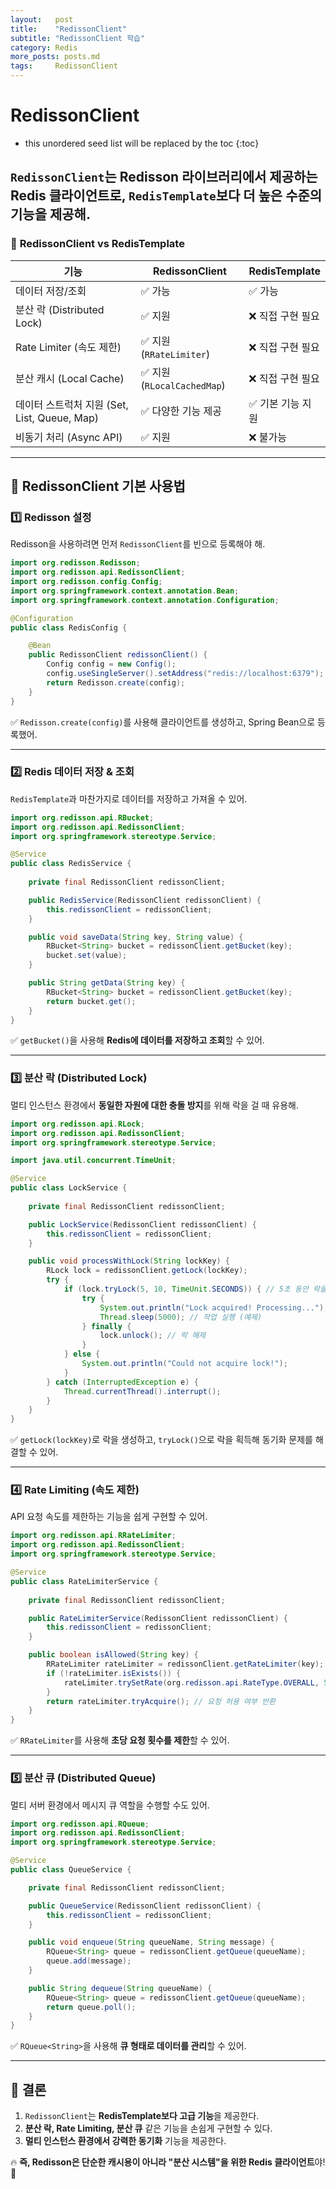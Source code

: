 ```yaml
---
layout:   post
title:    "RedissonClient"
subtitle: "RedissonClient 학습"
category: Redis
more_posts: posts.md
tags:     RedissonClient
---
```


# RedissonClient

<!--more-->
<!-- Table of contents -->
* this unordered seed list will be replaced by the toc
  {:toc}

## `RedissonClient`는 **Redisson 라이브러리**에서 제공하는 Redis 클라이언트로, `RedisTemplate`보다 더 높은 수준의 기능을 제공해.

### 📌 **RedissonClient vs RedisTemplate**

| 기능 | RedissonClient | RedisTemplate |
|------|--------------|--------------|
| 데이터 저장/조회 | ✅ 가능 | ✅ 가능 |
| 분산 락 (Distributed Lock) | ✅ 지원 | ❌ 직접 구현 필요 |
| Rate Limiter (속도 제한) | ✅ 지원 (`RRateLimiter`) | ❌ 직접 구현 필요 |
| 분산 캐시 (Local Cache) | ✅ 지원 (`RLocalCachedMap`) | ❌ 직접 구현 필요 |
| 데이터 스트럭처 지원 (Set, List, Queue, Map) | ✅ 다양한 기능 제공 | ✅ 기본 기능 지원 |
| 비동기 처리 (Async API) | ✅ 지원 | ❌ 불가능 |

---
## **🔹 RedissonClient 기본 사용법**
### 1️⃣ **Redisson 설정**
Redisson을 사용하려면 먼저 `RedissonClient`를 빈으로 등록해야 해.

```java
import org.redisson.Redisson;
import org.redisson.api.RedissonClient;
import org.redisson.config.Config;
import org.springframework.context.annotation.Bean;
import org.springframework.context.annotation.Configuration;

@Configuration
public class RedisConfig {

    @Bean
    public RedissonClient redissonClient() {
        Config config = new Config();
        config.useSingleServer().setAddress("redis://localhost:6379"); // Redis 주소 설정
        return Redisson.create(config);
    }
}
```
✅ `Redisson.create(config)`를 사용해 클라이언트를 생성하고, Spring Bean으로 등록했어.

---

### 2️⃣ **Redis 데이터 저장 & 조회**
`RedisTemplate`과 마찬가지로 데이터를 저장하고 가져올 수 있어.

```java
import org.redisson.api.RBucket;
import org.redisson.api.RedissonClient;
import org.springframework.stereotype.Service;

@Service
public class RedisService {
    
    private final RedissonClient redissonClient;

    public RedisService(RedissonClient redissonClient) {
        this.redissonClient = redissonClient;
    }

    public void saveData(String key, String value) {
        RBucket<String> bucket = redissonClient.getBucket(key);
        bucket.set(value);
    }

    public String getData(String key) {
        RBucket<String> bucket = redissonClient.getBucket(key);
        return bucket.get();
    }
}
```
✅ `getBucket()`을 사용해 **Redis에 데이터를 저장하고 조회**할 수 있어.

---

### 3️⃣ **분산 락 (Distributed Lock)**
멀티 인스턴스 환경에서 **동일한 자원에 대한 충돌 방지**를 위해 락을 걸 때 유용해.

```java
import org.redisson.api.RLock;
import org.redisson.api.RedissonClient;
import org.springframework.stereotype.Service;

import java.util.concurrent.TimeUnit;

@Service
public class LockService {
    
    private final RedissonClient redissonClient;

    public LockService(RedissonClient redissonClient) {
        this.redissonClient = redissonClient;
    }

    public void processWithLock(String lockKey) {
        RLock lock = redissonClient.getLock(lockKey);
        try {
            if (lock.tryLock(5, 10, TimeUnit.SECONDS)) { // 5초 동안 락을 기다리고, 10초 유지
                try {
                    System.out.println("Lock acquired! Processing...");
                    Thread.sleep(5000); // 작업 실행 (예제)
                } finally {
                    lock.unlock(); // 락 해제
                }
            } else {
                System.out.println("Could not acquire lock!");
            }
        } catch (InterruptedException e) {
            Thread.currentThread().interrupt();
        }
    }
}
```
✅ `getLock(lockKey)`로 락을 생성하고, `tryLock()`으로 락을 획득해 동기화 문제를 해결할 수 있어.

---

### 4️⃣ **Rate Limiting (속도 제한)**
API 요청 속도를 제한하는 기능을 쉽게 구현할 수 있어.

```java
import org.redisson.api.RRateLimiter;
import org.redisson.api.RedissonClient;
import org.springframework.stereotype.Service;

@Service
public class RateLimiterService {
    
    private final RedissonClient redissonClient;

    public RateLimiterService(RedissonClient redissonClient) {
        this.redissonClient = redissonClient;
    }

    public boolean isAllowed(String key) {
        RRateLimiter rateLimiter = redissonClient.getRateLimiter(key);
        if (!rateLimiter.isExists()) {
            rateLimiter.trySetRate(org.redisson.api.RateType.OVERALL, 5, 1, TimeUnit.SECONDS);
        }
        return rateLimiter.tryAcquire(); // 요청 허용 여부 반환
    }
}
```
✅ `RRateLimiter`를 사용해 **초당 요청 횟수를 제한**할 수 있어.

---

### 5️⃣ **분산 큐 (Distributed Queue)**
멀티 서버 환경에서 메시지 큐 역할을 수행할 수도 있어.

```java
import org.redisson.api.RQueue;
import org.redisson.api.RedissonClient;
import org.springframework.stereotype.Service;

@Service
public class QueueService {

    private final RedissonClient redissonClient;

    public QueueService(RedissonClient redissonClient) {
        this.redissonClient = redissonClient;
    }

    public void enqueue(String queueName, String message) {
        RQueue<String> queue = redissonClient.getQueue(queueName);
        queue.add(message);
    }

    public String dequeue(String queueName) {
        RQueue<String> queue = redissonClient.getQueue(queueName);
        return queue.poll();
    }
}
```
✅ `RQueue<String>`을 사용해 **큐 형태로 데이터를 관리**할 수 있어.

---

## **🚀 결론**
1. `RedissonClient`는 **RedisTemplate보다 고급 기능**을 제공한다.
2. **분산 락, Rate Limiting, 분산 큐** 같은 기능을 손쉽게 구현할 수 있다.
3. **멀티 인스턴스 환경에서 강력한 동기화** 기능을 제공한다.

🔥 **즉, Redisson은 단순한 캐시용이 아니라 "분산 시스템"을 위한 Redis 클라이언트**야! 🚀
